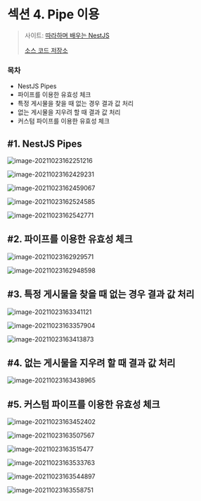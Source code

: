 # 섹션 4. Pipe 이용

> 사이트: [따라하며 배우는 NestJS](https://inf.run/n39u)
>
> [소스 코드 저장소](https://github.com/jaewonhimnae/nestjs-board-app)



### 목차

- NestJS Pipes
- 파이프를 이용한 유효성 체크
- 특정 게시물을 찾을 때 없는 경우 결과 값 처리
- 없는 게시물을 지우려 할 때 결과 값 처리
- 커스텀 파이프를 이용한 유효성 체크



## \#1. NestJS Pipes

![image-20211023162251216](./img/image-20211023162251216.png)

![image-20211023162429231](./img/image-20211023162429231.png)

![image-20211023162459067](./img/image-20211023162459067.png)

![image-20211023162524585](./img/image-20211023162524585.png)



![image-20211023162542771](./img/image-20211023162542771.png)



## \#2. 파이프를 이용한 유효성 체크

![image-20211023162929571](./img/image-20211023162929571.png)

![image-20211023162948598](./img/image-20211023162948598.png)





## \#3. 특정 게시물을 찾을 때 없는 경우 결과 값 처리

![image-20211023163341121](./img/image-20211023163341121.png)

![image-20211023163357904](./img/image-20211023163357904.png)

![image-20211023163413873](./img/image-20211023163413873.png)



## \#4. 없는 게시물을 지우려 할 때 결과 값 처리

![image-20211023163438965](./img/image-20211023163438965.png)





## \#5. 커스텀 파이프를 이용한 유효성 체크

![image-20211023163452402](./img/image-20211023163452402.png)

![image-20211023163507567](./img/image-20211023163507567.png)

![image-20211023163515477](./img/image-20211023163515477.png)

![image-20211023163533763](./img/image-20211023163533763.png)

![image-20211023163544897](./img/image-20211023163544897.png)

![image-20211023163558751](./img/image-20211023163558751.png)

